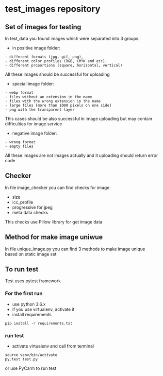 # test_images repository #
## Set of images for testing ##

In test_data you found images which were separated into 3 groups:
* in positive image folder: 
```
- different formats (jpg, gif, png), 
- different color profiles (RGB, CMYK and etc),
- different proportions (square, horizontal, vertical)
```
All these images should be successful for uploading 

* special image folder:
```
- webp format
- files without an extension in the name
- files with the wrong extension in the name
- large files (more than 1000 pixels on one side)
- png with the transparent layer
```
This cases should be also successful in image uploading but may contain difficulties for image service 

* negative image folder:
```bazaar
- wrong format
- empty files
```
All these images are not images actually and it uploading should return error code

## Checker ##
In file image_checker you can find checks for image:
- size
- icc_profile
- progressive for jpeg
- meta data checks

This checks use Pillow library for get image data

## Method for make image uniwue ##
In file unique_image.py you can find 3 methods to make image unique based on static image set

## To run test ## 
Test uses pytest framework

### For the first run ###
- use python 3.6.x
- if you use virtualenv, activate it
- install requirements 
```
pip install -r requirements.txt 
```
### run test ### 
- activate virtualenv and call from terminal
```
source venv/bin/activate
py.test test.py 
```
or use PyCarm to run test 